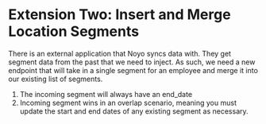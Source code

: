 # Extension Two: Insert and Merge Location Segments

There is an external application that Noyo syncs data with. They get segment data from the past that we need to inject. As such, we need a new endpoint that will take in a single segment for an employee and merge it into our existing list of segments. 

1. The incoming segment will always have an end_date
2. Incoming segment wins in an overlap scenario, meaning you must update the start and end dates of any existing segment as necessary.

